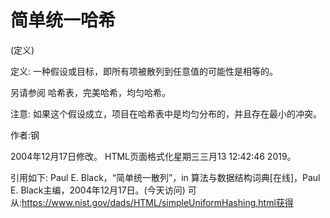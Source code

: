 # 简单统一哈希


(定义)



定义:
一种假设或目标，即所有项被散列到任意值的可能性是相等的。



另请参阅
哈希表，完美哈希，均匀哈希。



注意:
如果这个假设成立，项目在哈希表中是均匀分布的，并且存在最小的冲突。


作者:钢







2004年12月17日修改。
HTML页面格式化星期三三月13 12:42:46 2019。



引用如下:
Paul E. Black，“简单统一散列”，in
算法与数据结构词典[在线]，Paul E. Black主编，2004年12月17日。(今天访问)
可从:https://www.nist.gov/dads/HTML/simpleUniformHashing.html获得